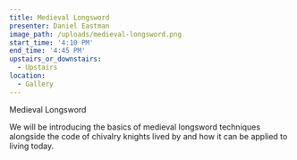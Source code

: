 ```yaml
---
title: Medieval Longsword
presenter: Daniel Eastman
image_path: /uploads/medieval-longsword.png
start_time: '4:10 PM'
end_time: '4:45 PM'
upstairs_or_downstairs:
  - Upstairs
location:
  - Gallery
---
```


Medieval Longsword

We will be introducing the basics of medieval longsword techniques alongside the code of chivalry knights lived by and how it can be applied to living today.